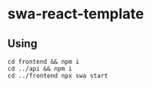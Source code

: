 # swa-react-template

## Using

```
cd frontend && npm i
cd ../api && npm i
cd ../frontend npx swa start
```